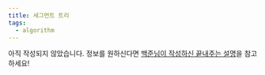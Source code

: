 ```yaml
---
title: 세그먼트 트리
tags:
  - algorithm
---
```

아직 작성되지 않았습니다. 정보를 원하신다면 [백준님이 작성하신 끝내주는 설명](https://book.acmicpc.net/ds/segment-tree)을 참고하세요!